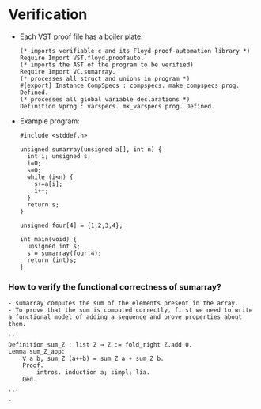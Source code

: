 # Verification 

- Each VST proof file has a boiler plate:
    ```
    (* imports verifiable c and its Floyd proof-automation library *)
    Require Import VST.floyd.proofauto.  
    (* imports the AST of the program to be verified)
    Require Import VC.sumarray.
    (* processes all struct and unions in program *)
    #[export] Instance CompSpecs : compspecs. make_compspecs prog. Defined.
    (* processes all global variable declarations *)
    Definition Vprog : varspecs. mk_varspecs prog. Defined.
    ```

- Example program:
    ```
    #include <stddef.h>

    unsigned sumarray(unsigned a[], int n) {
      int i; unsigned s;
      i=0;
      s=0;
      while (i<n) {
        s+=a[i];
        i++;
      }
      return s;
    }

    unsigned four[4] = {1,2,3,4};

    int main(void) {
      unsigned int s;
      s = sumarray(four,4);
      return (int)s;
    }
    ```

### How to verify the functional correctness of sumarray?
    - sumarray computes the sum of the elements present in the array.
    - To prove that the sum is computed correctly, first we need to write a functional model of adding a sequence and prove properties about them.

    ```
    Definition sum_Z : list Z → Z := fold_right Z.add 0.
    Lemma sum_Z_app:
        ∀ a b, sum_Z (a++b) = sum_Z a + sum_Z b.
        Proof.
            intros. induction a; simpl; lia.
        Qed.
    
    ```
    - 